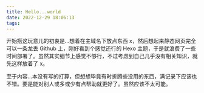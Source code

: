 ```yaml
---
title: Hello...world
date: 2022-12-29 18:06:13
tags: 
---
```

开始搭这玩意儿的初衷是…想着在主域名下放点东西 x，然后想起来静态网页完全可以一条龙丢 Github 上，刚好看到个感觉还行的 Hexo 主题，于是就浪费了一些时间部署了。虽然其实细节上感觉不够行，不过考虑到自己几乎没有相关知识，就先这样放着了 x。

至于内容…本没有写的打算，但想想毕竟有时折腾些没用的东西，满记录下应该也不错。要是能对别人或多或少有点帮助就更好了。虽然应该不太可能。
